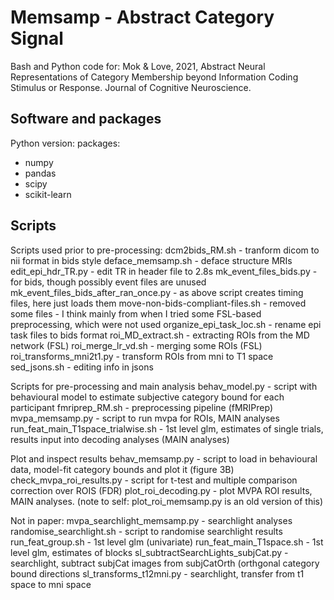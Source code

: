 # Memsamp - Abstract Category Signal

Bash and Python code for: Mok & Love, 2021, Abstract Neural Representations of Category Membership beyond Information Coding Stimulus or Response. Journal of Cognitive Neuroscience.

## Software and packages

Python version:
packages:

- numpy
- pandas
- scipy
- scikit-learn


## Scripts

Scripts used prior to pre-processing:
dcm2bids_RM.sh - tranform dicom to nii format in bids style
deface_memsamp.sh - deface structure MRIs
edit_epi_hdr_TR.py - edit TR in header file to 2.8s
mk_event_files_bids.py - for bids, though possibly event files are unused
mk_event_files_bids_after_ran_once.py - as above script creates timing files, here just loads them
move-non-bids-compliant-files.sh - removed some files - I think mainly from when I tried some FSL-based preprocessing, which were not used
organize_epi_task_loc.sh - rename epi task files to bids format
roi_MD_extract.sh - extracting ROIs from the MD network (FSL)
roi_merge_lr_vd.sh - merging some ROIs (FSL)
roi_transforms_mni2t1.py - transform ROIs from mni to T1 space
sed_jsons.sh - editing info in jsons

Scripts for pre-processing and main analysis
behav_model.py - script with behavioural model to estimate subjective category bound for each participant
fmriprep_RM.sh - preprocessing pipeline (fMRIPrep)
mvpa_memsamp.py - script to run mvpa for ROIs, MAIN analyses
run_feat_main_T1space_trialwise.sh - 1st level glm, estimates of single trials, results input into decoding analyses (MAIN analyses)

Plot and inspect results
behav_memsamp.py - script to load in behavioural data, model-fit category bounds and plot it (figure 3B)
check_mvpa_roi_results.py - script for t-test and multiple comparison correction over ROIS (FDR)
plot_roi_decoding.py - plot MVPA ROI results, MAIN analyses. (note to self: plot_roi_memsamp.py is an old version of this)

Not in paper:
mvpa_searchlight_memsamp.py - searchlight analyses
randomise_searchlight.sh - script to randomise searchlight results 
run_feat_group.sh - 1st level glm (univariate)
run_feat_main_T1space.sh - 1st level glm, estimates of blocks
sl_subtractSearchLights_subjCat.py - searchlight, subtract subjCat images from subjCatOrth (orthgonal category bound directions
sl_transforms_t12mni.py - searchlight, transfer from t1 space to mni space

